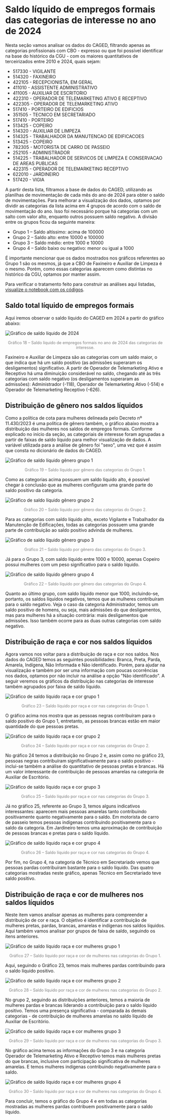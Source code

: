# Saldo líquido de empregos formais das categorias de interesse no ano de 2024

Nesta seção vamos analisar os dados do CAGED, filtrando apenas as categorias profissionais com CBO - expresso ou que foi possível identificar na base do histórico da CGU - com os maiores quantitativos de terceirizados entre 2010 e 2024, quais sejam: 

- 517330 - VIGILANTE
- 514320 - FAXINEIRO
- 422105 - RECEPCIONISTA, EM GERAL
- 411010 - ASSISTENTE ADMINISTRATIVO
- 411005 - AUXILIAR DE ESCRITORIO
- 422310 - OPERADOR DE TELEMARKETING ATIVO E RECEPTIVO
- 422305 - OPERADOR DE TELEMARKETING ATIVO
- 517410 - PORTEIRO DE EDIFICIOS
- 351505 - TECNICO EM SECRETARIADO
- 517410 - PORTEIRO
- 513425 - COPEIRO
- 514320 - AUXILIAR DE LIMPEZA
- 514325 - TRABALHADOR DA MANUTENCAO DE EDIFICACOES
- 513425 - COPEIRO
- 782305 - MOTORISTA DE CARRO DE PASSEIO
- 252105 - ADMINISTRADOR
- 514225 - TRABALHADOR DE SERVICOS DE LIMPEZA E CONSERVACAO DE AREAS PUBLICAS
- 422315 - OPERADOR DE TELEMARKETING RECEPTIVO
- 622010 - JARDINEIRO
- 517420 - VIGIA

A partir desta lista, filtramos a base de dados do CAGED, utilizando as planilhas de movimentação de cada mês do ano de 2024 para obter o saldo de movimentações. Para melhorar a visualização dos dados, optamos por dividir as categorias da lista acima em 4 grupos de acordo com o saldo de movimentação do ano. Isso foi necessário porque há categorias com um salto com valor alto, enquanto outros possuem saldo negativo. A divisão entre os grupos ficou da seguinte maneira:        
- Grupo 1 – Saldo altíssimo: acima de 100000
- Grupo 2 – Saldo alto: entre 10000 e 100000
- Grupo 3 – Saldo médio: entre 1000 e 10000
- Grupo 4 – Saldo baixo ou negativo: menor ou igual a 1000

É importante mencionar que os dados mostrados nos gráficos referentes ao Grupo 1 são os mesmos, já que a CBO de Faxineiro e Auxiliar de Limpeza é o mesmo. Porém, como essas categorias aparecem como distintas no histórico da CGU, optamos por manter assim.

Para verificar o tratamento feito para construir as análises aqui listadas, [visualize o notebook com os códigos](https://nbviewer.org/github/lab-dados-seges/dados-terceirizados/blob/main/analises/saldo_caged.ipynb).

## Saldo total líquido de empregos formais

Aqui iremos observar o saldo líquido do CAGED em 2024 a partir do gráfico abaixo:

![Gráfico de saldo líquido de 2024](../analises/graficos/saldo_2024.png)
<p style="text-align: center; font-size: 0.9em; color: gray;">
Gráfico 18 – Saldo líquido de empregos formais no ano de 2024 das categorias de interesse.
</p>

Faxineiro e Auxiliar de Limpeza são as categorias com um saldo maior, o que indica que há um saldo positivo (as admissões superaram os desligamentos) significativo. A partir de Operador de Telemarketing Ativo e Receptivo há uma diminuição considerável no saldo, chegando até às três categorias com saldo negativo (os desligamentos superaram as admissões): Administrador (-118), Operador de Telemarketing Ativo (-514) e Operador de Telemarketing Receptivo (-626).

## Distribuição de gênero nos saldos líquidos 

Como a política de cota para mulheres delineada pelo Decreto nº 11.430/2023 é uma política de gênero também, o gráfico abaixo mostra a distribuição das mulheres nos saldos de empregos formais. Conforme explicado no início da seção, as categoriais de interesse foram agrupadas a partir de faixas de saldo líquido para melhor visualização de dados. A variável utilizada para a análise de gênero foi "sexo", uma vez que é assim que consta no dicionário de dados do CAGED. 

![Gráfico de saldo líquido gênero grupo 1](../analises/graficos/saldo_genero_1.png)
<p style="text-align: center; font-size: 0.9em; color: gray;">
Gráfico 19 – Saldo líquido por gênero das categorias do Grupo 1.
</p>

Como as categorias acima possuem um saldo líquido alto, é possível chegar à conclusão que as mulheres configuram uma grande parte do saldo positivo da categoria.

![Gráfico de saldo líquido gênero grupo 2](../analises/graficos/saldo_genero_2.png)
<p style="text-align: center; font-size: 0.9em; color: gray;">
Gráfico 20 – Saldo líquido por gênero das categorias do Grupo 2.
</p>

Para as categorias com saldo líquido alto, exceto Vigilante e Trabalhador da Manutenção de Edificações, todas as categorias possuem uma grande parte de contribuição ao saldo positivo advinda de mulheres.

![Gráfico de saldo líquido gênero grupo 3](../analises/graficos/saldo_genero_3.png)
<p style="text-align: center; font-size: 0.9em; color: gray;">
Gráfico 21 – Saldo líquido por gênero das categorias do Grupo 3.
</p>

Já para o Grupo 3, com saldo líquido entre 1000 e 10000, apenas Copeiro possui mulheres com um peso significativo para o saldo líquido.

![Gráfico de saldo líquido gênero grupo 4](../analises/graficos/saldo_genero_4.png)
<p style="text-align: center; font-size: 0.9em; color: gray;">
Gráfico 22 – Saldo líquido por gênero das categorias do Grupo 4.
</p>

Quanto ao último grupo, com saldo líquido menor que 1000, incluindo-se, portanto, os saldos líquidos negativos, temos que as mulheres contribuíram para o saldo negativo. Veja o caso da categoria Administrador, temos um saldo positivo de homens, ou seja, mais admissões do que desligamentos, mas para mulheres há a situação contrária: mais desligamentos que admissões. Isso também ocorre para as duas outras categorias com saldo negativo.

## Distribuição de raça e cor nos saldos líquidos

Agora vamos nos voltar para a distribuição de raça e cor nos saldos. Nos dados do CAGED temos as seguintes possibilidades: Branca, Preta, Parda, Amarela, Indígena, Não Informada e Não identificado. Porém, para ajudar na visualização e também por ser uma informação com poucas ocorrências nos dados, optamos por não incluir na análise a opção "Não identificado". A seguir veremos os gráficos da distribuição nas categorias de interesse também agrupados por faixa de saldo líquido.

![Gráfico de saldo líquido raça e cor grupo 1](../analises/graficos/saldo_raca_grupo1.png)
<p style="text-align: center; font-size: 0.9em; color: gray;">
Gráfico 23 – Saldo líquido por raça e cor nas categorias do Grupo 1.
</p>

O gráfico acima nos mostra que as pessoas negras contribuíram para o saldo positivo do Grupo 1, entretanto, as pessoas brancas estão em maior quantidade do que pessoas pretas.

![Gráfico de saldo líquido raça e cor grupo 2](../analises/graficos/saldo_raca_grupo2.png)
<p style="text-align: center; font-size: 0.9em; color: gray;">
Gráfico 24 – Saldo líquido por raça e cor nas categorias do Grupo 2.
</p>

No gráfico 24 temos a distribuição no Grupo 2 e, assim como no gráfico 23, pessoas negras contribuíram significativamente para o saldo positivo - inclui-se também a análise do quantitativo de pessoas pretas e brancas. Há um valor interessante de contribuição de pessoas amarelas na categoria de Auxiliar de Escritório.

![Gráfico de saldo líquido raça e cor grupo 3](../analises/graficos/saldo_raca_grupo3.png)
<p style="text-align: center; font-size: 0.9em; color: gray;">
Gráfico 25 – Saldo líquido por raça e cor nas categorias do Grupo 3.
</p>

Já no gráfico 25, referente ao Grupo 3, temos alguns indicativos interessantes: aparecem mais pessoas amarelas tanto contribuindo positivamente quanto negativamente para o saldo. Em motorista de carro de passeio temos pessoas indígenas contribuindo positivamente para o saldo da categoria. Em Jardineiro temos uma aproximação de contribuição de pessoas brancas e pretas para o saldo líquido.

![Gráfico de saldo líquido raça e cor grupo 4](../analises/graficos/saldo_raca_grupo4.png)
<p style="text-align: center; font-size: 0.9em; color: gray;">
Gráfico 26 – Saldo líquido por raça e cor nas categorias do Grupo 4.
</p>

Por fim, no Grupo 4, na categoria de Técnico em Secretariado vemos que pessoas pardas contribuíram bastante para o saldo líquido. Das quatro categorias mostradas neste gráfico, apenas Técnico em Secretariado teve saldo positivo.

## Distribuição de raça e cor de mulheres nos saldos líquidos

Neste item vamos analisar apenas as mulheres para compreender a distribuição de cor e raça. O objetivo é identificar a contribuição de mulheres pretas, pardas, brancas, amarelas e indígenas nos saldos líquidos. Aqui também vamos analisar por grupos de faixa de saldo, seguindo os itens anteriores.

![Gráfico de saldo líquido raça e cor mulheres grupo 1](../analises/graficos/saldo_mulheres_raca_grupo1.png)
<p style="text-align: center; font-size: 0.9em; color: gray;">
Gráfico 27 – Saldo líquido por raça e cor de mulheres nas categorias do Grupo 1.
</p>

Aqui, seguindo o Gráfico 23, temos mais mulheres pardas contribuindo para o saldo líquido positivo.

![Gráfico de saldo líquido raça e cor mulheres grupo 2](../analises/graficos/saldo_mulheres_raca_grupo2.png)
<p style="text-align: center; font-size: 0.9em; color: gray;">
Gráfico 28 – Saldo líquido por raça e cor de mulheres nas categorias do Grupo 2.
</p>

No grupo 2, seguindo as distribuições anteriores, temos a maioria de mulheres pardas e brancas liderando a contribuição para o saldo líquido positivo. Temos uma presença significativa - comparada às demais categorias - de contribuição de mulheres amarelas no saldo líquido de Auxiliar de Escritório.

![Gráfico de saldo líquido raça e cor mulheres grupo 3](../analises/graficos/saldo_mulheres_raca_grupo3.png)
<p style="text-align: center; font-size: 0.9em; color: gray;">
Gráfico 29 – Saldo líquido por raça e cor de mulheres nas categorias do Grupo 3.
</p>

No gráfico acima temos as informações do Grupo 3 e na categoria Operador de Telemarketing Ativo e Receptivo temos mais mulheres pretas do que brancas, inclusive com participação significativa de mulheres amarelas. E temos mulheres indígenas contribuindo negativamente para o saldo.

![Gráfico de saldo líquido raça e cor mulheres grupo 4](../analises/graficos/saldo_mulheres_raca_grupo4.png)
<p style="text-align: center; font-size: 0.9em; color: gray;">
Gráfico 30 – Saldo líquido por raça e cor de mulheres nas categorias do Grupo 4.
</p>

Para concluir, temos o gráfico do Grupo 4 e em todas as categorias mostradas as mulheres pardas contribuem positivamente para o saldo líquido.